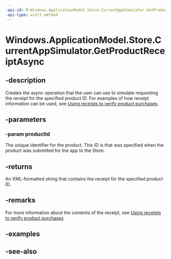 ```yaml
---
-api-id: M:Windows.ApplicationModel.Store.CurrentAppSimulator.GetProductReceiptAsync(System.String)
-api-type: winrt method
---
```


<!-- Method syntax
public Windows.Foundation.IAsyncOperation<string> GetProductReceiptAsync(System.String productId)
-->

# Windows.ApplicationModel.Store.CurrentAppSimulator.GetProductReceiptAsync

## -description
Creates the async operation that the user can use to simulate requesting the receipt for the specified product ID. For examples of how receipt information can be used, see [Using receipts to verify product purchases](/windows/uwp/monetize/use-receipts-to-verify-product-purchases).

## -parameters
### -param productId
The unique identifier for the product. This ID is that was specified when the product was submitted for the app to the Store.

## -returns
An XML-formatted string that contains the receipt for the specified product ID.

## -remarks
For more information about the contents of the receipt, see [Using receipts to verify product purchases](/windows/uwp/monetize/use-receipts-to-verify-product-purchases).

## -examples

## -see-also
